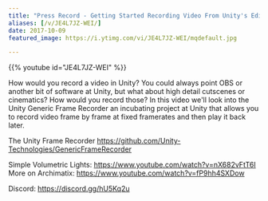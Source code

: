 ```yaml
---
title: "Press Record - Getting Started Recording Video From Unity's Editor"
aliases: [/v/JE4L7JZ-WEI/]
date: 2017-10-09
featured_image: https://i.ytimg.com/vi/JE4L7JZ-WEI/mqdefault.jpg

---
```


{{% youtube id="JE4L7JZ-WEI" %}}

How would you record a video in Unity? You could always point OBS or another bit of software at Unity, but what about high detail cutscenes or cinematics? How would you record those? In this video we'll look into the Unity Generic Frame Recorder an incubating project at Unity that allows you to record video frame by frame at fixed framerates and then play it back later.

The Unity Frame Recorder https://github.com/Unity-Technologies/GenericFrameRecorder

Simple Volumetric Lights: https://www.youtube.com/watch?v=nX682vFtT6I
More on Archimatix: https://www.youtube.com/watch?v=fP9hh4SXDow

Discord: https://discord.gg/hU5Kq2u